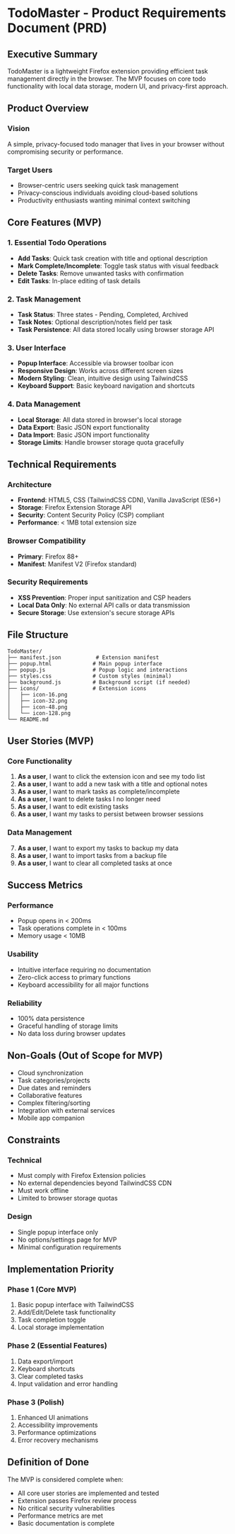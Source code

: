 # TodoMaster - Product Requirements Document (PRD)

## Executive Summary

TodoMaster is a lightweight Firefox extension providing efficient task management directly in the browser. The MVP focuses on core todo functionality with local data storage, modern UI, and privacy-first approach.

## Product Overview

### Vision
A simple, privacy-focused todo manager that lives in your browser without compromising security or performance.

### Target Users
- Browser-centric users seeking quick task management
- Privacy-conscious individuals avoiding cloud-based solutions
- Productivity enthusiasts wanting minimal context switching

## Core Features (MVP)

### 1. Essential Todo Operations
- **Add Tasks**: Quick task creation with title and optional description
- **Mark Complete/Incomplete**: Toggle task status with visual feedback
- **Delete Tasks**: Remove unwanted tasks with confirmation
- **Edit Tasks**: In-place editing of task details

### 2. Task Management
- **Task Status**: Three states - Pending, Completed, Archived
- **Task Notes**: Optional description/notes field per task
- **Task Persistence**: All data stored locally using browser storage API

### 3. User Interface
- **Popup Interface**: Accessible via browser toolbar icon
- **Responsive Design**: Works across different screen sizes
- **Modern Styling**: Clean, intuitive design using TailwindCSS
- **Keyboard Support**: Basic keyboard navigation and shortcuts

### 4. Data Management
- **Local Storage**: All data stored in browser's local storage
- **Data Export**: Basic JSON export functionality
- **Data Import**: Basic JSON import functionality
- **Storage Limits**: Handle browser storage quota gracefully

## Technical Requirements

### Architecture
- **Frontend**: HTML5, CSS (TailwindCSS CDN), Vanilla JavaScript (ES6+)
- **Storage**: Firefox Extension Storage API
- **Security**: Content Security Policy (CSP) compliant
- **Performance**: < 1MB total extension size

### Browser Compatibility
- **Primary**: Firefox 88+
- **Manifest**: Manifest V2 (Firefox standard)

### Security Requirements
- **XSS Prevention**: Proper input sanitization and CSP headers
- **Local Data Only**: No external API calls or data transmission
- **Secure Storage**: Use extension's secure storage APIs

## File Structure
```
TodoMaster/
├── manifest.json           # Extension manifest
├── popup.html             # Main popup interface
├── popup.js               # Popup logic and interactions
├── styles.css             # Custom styles (minimal)
├── background.js          # Background script (if needed)
├── icons/                 # Extension icons
│   ├── icon-16.png
│   ├── icon-32.png
│   ├── icon-48.png
│   └── icon-128.png
└── README.md
```

## User Stories (MVP)

### Core Functionality
1. **As a user**, I want to click the extension icon and see my todo list
2. **As a user**, I want to add a new task with a title and optional notes
3. **As a user**, I want to mark tasks as complete/incomplete
4. **As a user**, I want to delete tasks I no longer need
5. **As a user**, I want to edit existing tasks
6. **As a user**, I want my tasks to persist between browser sessions

### Data Management
7. **As a user**, I want to export my tasks to backup my data
8. **As a user**, I want to import tasks from a backup file
9. **As a user**, I want to clear all completed tasks at once

## Success Metrics

### Performance
- Popup opens in < 200ms
- Task operations complete in < 100ms
- Memory usage < 10MB

### Usability
- Intuitive interface requiring no documentation
- Zero-click access to primary functions
- Keyboard accessibility for all major functions

### Reliability
- 100% data persistence
- Graceful handling of storage limits
- No data loss during browser updates

## Non-Goals (Out of Scope for MVP)

- Cloud synchronization
- Task categories/projects
- Due dates and reminders
- Collaborative features
- Complex filtering/sorting
- Integration with external services
- Mobile app companion

## Constraints

### Technical
- Must comply with Firefox Extension policies
- No external dependencies beyond TailwindCSS CDN
- Must work offline
- Limited to browser storage quotas

### Design
- Single popup interface only
- No options/settings page for MVP
- Minimal configuration requirements

## Implementation Priority

### Phase 1 (Core MVP)
1. Basic popup interface with TailwindCSS
2. Add/Edit/Delete task functionality
3. Task completion toggle
4. Local storage implementation

### Phase 2 (Essential Features)
1. Data export/import
2. Keyboard shortcuts
3. Clear completed tasks
4. Input validation and error handling

### Phase 3 (Polish)
1. Enhanced UI animations
2. Accessibility improvements
3. Performance optimizations
4. Error recovery mechanisms

## Definition of Done

The MVP is considered complete when:
- All core user stories are implemented and tested
- Extension passes Firefox review process
- No critical security vulnerabilities
- Performance metrics are met
- Basic documentation is complete